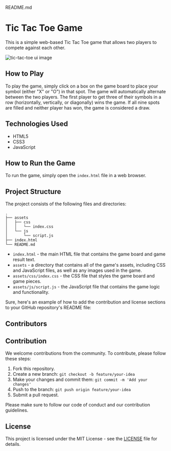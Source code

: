 README.md

# Tic Tac Toe Game

This is a simple web-based Tic Tac Toe game that allows two players to compete against each other. 

![tic-tac-toe ui image](https://github.com/malivinayak/Tic-Tac-Toe/assets/66154908/ca55bf63-9003-4ac6-9a6b-a07d14db879e)


## How to Play

To play the game, simply click on a box on the game board to place your symbol (either "X" or "O") in that spot. The game will automatically alternate between the two players. The first player to get three of their symbols in a row (horizontally, vertically, or diagonally) wins the game. If all nine spots are filled and neither player has won, the game is considered a draw.

## Technologies Used

- HTML5
- CSS3
- JavaScript

## How to Run the Game

To run the game, simply open the `index.html` file in a web browser. 

## Project Structure

The project consists of the following files and directories:

```
.
├── assets
│   ├── css
│   │   └── index.css
│   └── js
│       └── script.js
├── index.html
└── README.md
```

- `index.html` - the main HTML file that contains the game board and game result text.
- `assets` - a directory that contains all of the game's assets, including CSS and JavaScript files, as well as any images used in the game.
- `assets/css/index.css` - the CSS file that styles the game board and game pieces.
- `assets/js/script.js` - the JavaScript file that contains the game logic and functionality.

Sure, here's an example of how to add the contribution and license sections to your GitHub repository's README file:

## Contributors

<!-- readme: contributors -start -->
<!-- readme: contributors -end -->

## Contribution

We welcome contributions from the community. To contribute, please follow these steps:

1. Fork this repository.
2. Create a new branch: `git checkout -b feature/your-idea`
3. Make your changes and commit them: `git commit -m 'Add your changes'`
4. Push to the branch: `git push origin feature/your-idea`
5. Submit a pull request.

Please make sure to follow our code of conduct and our contribution guidelines.

## License

This project is licensed under the MIT License - see the [LICENSE](LICENSE) file for details.

